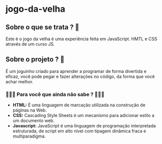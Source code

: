 # jogo-da-velha

## Sobre o que se trata ? 🤔

Este é o jogo da velha é uma experiência feita em JavaScript. HMTL e CSS através de um curso JS.

## Sobre o projeto ? 👾

É um joguinho criado para aprender a programar de forma divertida e eficaz, você pode pegar e fazer 
alterações no código, da forma que você achar melhor. 

### 👨🏻‍💻 Para você que ainda não sabe ? 👨🏻‍💻

- **HTML:** É uma linguagem de marcação utilizada na construção de páginas na Web.
- **CSS:** Cascading Style Sheets é um mecanismo para adicionar estilo a um documento web.
- **Javascript:** JavaScript é uma linguagem de programação interpretada estruturada, de script em alto nível com tipagem dinâmica fraca e multiparadigma.
